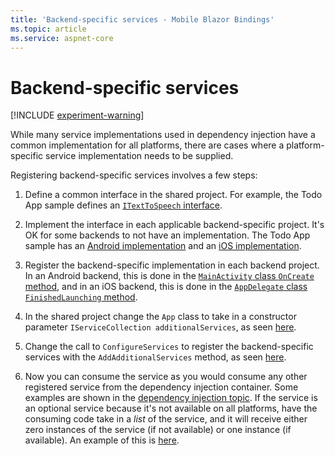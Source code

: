 ```yaml
---
title: 'Backend-specific services - Mobile Blazor Bindings'
ms.topic: article
ms.service: aspnet-core
---
```


# Backend-specific services

[!INCLUDE [experiment-warning](../includes/experiment-warning.md)]

While many service implementations used in dependency injection have a common implementation for all platforms, there are cases where a platform-specific service implementation needs to be supplied.

Registering backend-specific services involves a few steps:

1. Define a common interface in the shared project. For example, the Todo App sample defines an [`ITextToSpeech` interface](https://github.com/xamarin/MobileBlazorBindings/blob/master/samples/MobileBlazorBindingsTodoSample/MobileBlazorBindingsTodo/ITextToSpeech.cs).

1. Implement the interface in each applicable backend-specific project. It's OK for some backends to not have an implementation. The Todo App sample has an [Android implementation](https://github.com/xamarin/MobileBlazorBindings/blob/master/samples/MobileBlazorBindingsTodoSample/MobileBlazorBindingsTodo.Android/TextToSpeech_Android.cs) and an [iOS implementation](https://github.com/xamarin/MobileBlazorBindings/blob/master/samples/MobileBlazorBindingsTodoSample/MobileBlazorBindingsTodo.iOS/TextToSpeech_iOS.cs).

1. Register the backend-specific implementation in each backend project. In an Android backend, this is done in the [`MainActivity` class `OnCreate` method](https://github.com/xamarin/MobileBlazorBindings/blob/master/samples/MobileBlazorBindingsTodoSample/MobileBlazorBindingsTodo.Android/MainActivity.cs#L26-L30), and in an iOS backend, this is done in the [`AppDelegate` class `FinishedLaunching` method](https://github.com/xamarin/MobileBlazorBindings/blob/master/samples/MobileBlazorBindingsTodoSample/MobileBlazorBindingsTodo.iOS/AppDelegate.cs#L24-L28).

1. In the shared project change the `App` class to take in a constructor parameter `IServiceCollection additionalServices`, as seen [here](https://github.com/xamarin/MobileBlazorBindings/blob/master/samples/MobileBlazorBindingsTodoSample/MobileBlazorBindingsTodo/App.cs#L12).

1. Change the call to `ConfigureServices` to register the backend-specific services with the `AddAdditionalServices` method, as seen [here](https://github.com/xamarin/MobileBlazorBindings/blob/master/samples/MobileBlazorBindingsTodoSample/MobileBlazorBindingsTodo/App.cs#L17-L21).

1. Now you can consume the service as you would consume any other registered service from the dependency injection container. Some examples are shown in the [dependency injection topic](dependency-injection.md). If the service is an optional service because it's not available on all platforms, have the consuming code take in a _list_ of the service, and it will receive either zero instances of the service (if not available) or one instance (if available). An example of this is [here](https://github.com/xamarin/MobileBlazorBindings/blob/master/samples/MobileBlazorBindingsTodoSample/MobileBlazorBindingsTodo/TodoEntryDetails.razor#L2).
